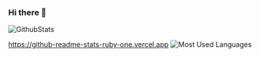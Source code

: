 ### Hi there 👋
![GithubStats](https://github-readme-stats-ruby-one.vercel.app/api?username=wuwusky&show_icons=true&theme=dark&count_private=true)

https://github-readme-stats-ruby-one.vercel.app
![Most Used Languages](https://github-readme-stats.vercel.app/api/top-langs/?username=wuwusky&theme=dark&layout=compact)

<!--
**wuwusky/wuwusky** is a ✨ _special_ ✨ repository because its `README.md` (this file) appears on your GitHub profile.

Here are some ideas to get you started:



- 🔭 I’m currently working on ...
- 🌱 I’m currently learning ...
- 👯 I’m looking to collaborate on ...
- 🤔 I’m looking for help with ...
- 💬 Ask me about ...
- 📫 How to reach me: ...
- 😄 Pronouns: ...
- ⚡ Fun fact: ...
-->

